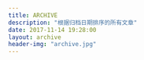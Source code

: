 ```yaml
---
title: ARCHIVE
description: "根据归档日期排序的所有文章"
date: 2017-11-14 19:28:00
layout: archive
header-img: "archive.jpg"
---
```

